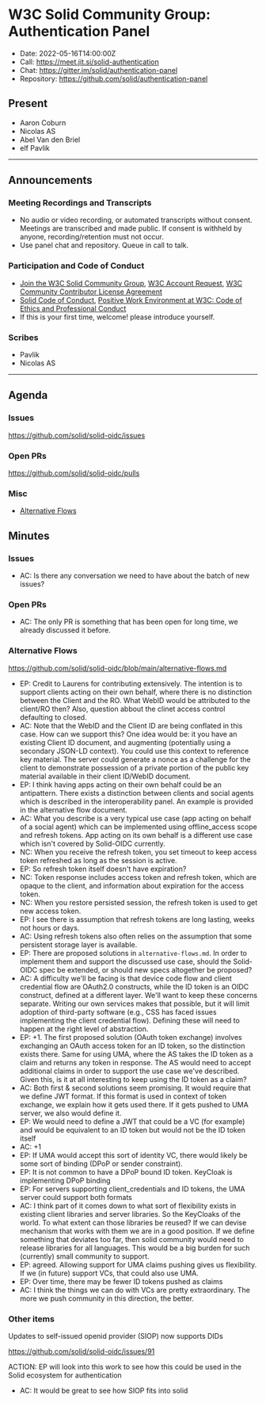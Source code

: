 # W3C Solid Community Group: Authentication Panel

* Date: 2022-05-16T14:00:00Z
* Call: https://meet.jit.si/solid-authentication
* Chat: https://gitter.im/solid/authentication-panel
* Repository: https://github.com/solid/authentication-panel

## Present
* Aaron Coburn
* Nicolas AS
* Abel Van den Briel
* elf Pavlik

---

## Announcements

### Meeting Recordings and Transcripts
* No audio or video recording, or automated transcripts without consent. Meetings are transcribed and made public. If consent is withheld by anyone, recording/retention must not occur.
* Use panel chat and repository. Queue in call to talk.

### Participation and Code of Conduct
* [Join the W3C Solid Community Group](https://www.w3.org/community/solid/join), [W3C Account Request](http://www.w3.org/accounts/request), [W3C Community Contributor License Agreement](https://www.w3.org/community/about/agreements/cla/)
* [Solid Code of Conduct](https://github.com/solid/process/blob/master/code-of-conduct.md), [Positive Work Environment at W3C: Code of Ethics and Professional Conduct](https://github.com/solid/process/blob/master/code-of-conduct.md)
* If this is your first time, welcome! please introduce yourself.

### Scribes

* Pavlik
* Nicolas AS

---

## Agenda

### Issues

https://github.com/solid/solid-oidc/issues

### Open PRs

https://github.com/solid/solid-oidc/pulls

### Misc

* [Alternative Flows](https://github.com/solid/solid-oidc/blob/main/alternative-flows.md)


## Minutes

### Issues

* AC: Is there any conversation we need to have about the batch of new issues?

### Open PRs

* AC: The only PR is something that has been open for long time, we already discussed it before.

### Alternative Flows

https://github.com/solid/solid-oidc/blob/main/alternative-flows.md

* EP: Credit to Laurens for contributing extensively. The intention is to support clients acting on their own behalf, where there is no distinction between the Client and the RO. What WebID would be attributed to the client/RO then? Also, question abbout the clinet access control defaulting to closed.
* AC: Note that the WebID and the Client ID are being conflated in this case. How can we support this? One idea would be: it you have an existing Client ID document, and augmenting (potentially using a secondary JSON-LD context). You could use this context to reference key material. The server could generate a nonce as a challenge for the client to demonstrate possession of a private portion of the public key material available in their client ID/WebID document.
* EP: I think having apps acting on their own behalf could be an antipattern. There exists a distinction between clients and social agents which is described in the interoperability panel. An example is provided in the alternative flow document.
* AC: What you describe is a very typical use case (app acting on behalf of a social agent) which can be implemented using offline_access scope and refresh tokens. App acting on its own behalf is a different use case which isn't covered by Solid-OIDC currently. 
* NC: When you receive the refresh token, you set timeout to keep access token refreshed as long as the session is active.
* EP: So refresh token itself doesn't have expiration?
* NC: Token response includes access token and refresh token, which are opaque to the client, and information about expiration for the access token.
* NC: When you restore persisted session, the refresh token is used to get new access token.
* EP: I see there is assumption that refresh tokens are long lasting, weeks not hours or days.
* AC: Using refresh tokens also often relies on the assumption that some persistent storage layer is available.
* EP: There are proposed solutions in `alternative-flows.md`. In order to implement them and support the discussed use case, should the Solid-OIDC spec be extended, or should new specs altogether be proposed?
* AC: A difficulty we'll be facing is that device code flow and client credential flow are OAuth2.0 constructs, while the ID token is an OIDC construct, defined at a different layer. We'll want to keep these concerns separate. Writing our own services makes that possible, but it will limit adoption of third-party software (e.g., CSS has faced issues implementing the client credential flow). Defining these will need to happen at the right level of abstraction.
* EP: +1. The first proposed solution (OAuth token exchange) involves exchanging an OAuth access token for an ID token, so the distinction exists there. Same for using UMA, where the AS takes the ID token as a claim and returns any token in response. The AS would need to accept additional claims in order to support the use case we've described. Given this, is it at all interesting to keep using the ID token as a claim?
* AC: Both first & second solutions seem promising. It would require that we define JWT format. If this format is used in context of token exchange, we explain how it gets used there. If it gets pushed to UMA server, we also would define it.
* EP: We would need to define a JWT that could be a VC (for example) and would be equivalent to an ID token but would not be the ID token itself
* AC: +1
* EP: If UMA would accept this sort of identity VC, there would likely be some sort of binding (DPoP or sender constraint).
* EP: It is not common to have a DPoP bound ID token. KeyCloak is implementing DPoP binding
* EP: For servers supporting client_credentials and ID tokens, the UMA server could support both formats
* AC: I think part of it comes down to what sort of flexibility exists in existing client libraries and server libraries. So the KeyCloaks of the world. To what extent can those libraries be reused? If we can devise mechanism that works with them we are in a good position. If we define something that deviates too far, then solid community would need to release libraries for all languages. This would be a big burden for such (currently) small community to support.
* EP: agreed. Allowing support for UMA claims pushing gives us flexibility. If we (in future) support VCs, that could also use UMA.
* EP: Over time, there may be fewer ID tokens pushed as claims
* AC: I think the things we can do with VCs are pretty extraordinary. The more we push community in this direction, the better.

### Other items

Updates to self-issued openid provider (SIOP) now supports DIDs

https://github.com/solid/solid-oidc/issues/91

ACTION: EP will look into this work to see how this could be used in the Solid ecosystem for authentication

* AC: It would be great to see how SIOP fits into solid
